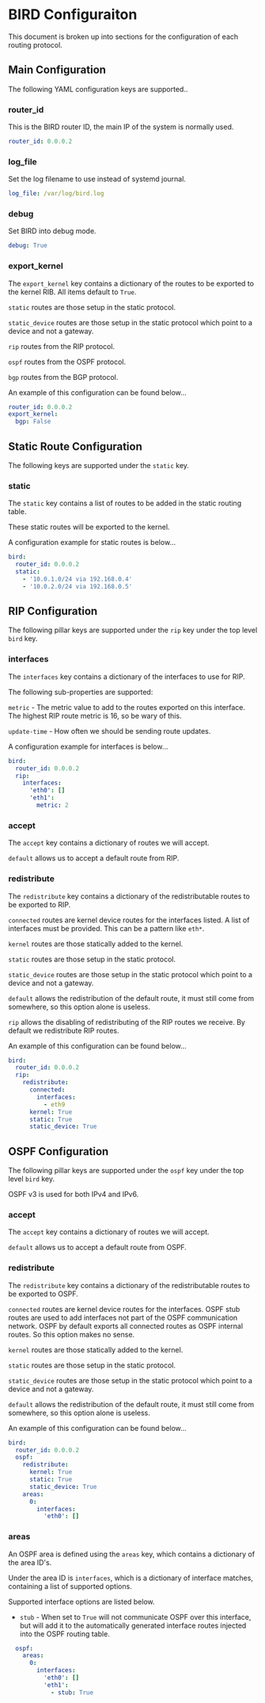 # BIRD Configuraiton

This document is broken up into sections for the configuration of each routing protocol.

## Main Configuration

The following YAML configuration keys are supported..

### router_id

This is the BIRD router ID, the main IP of the system is normally used.

```yaml
router_id: 0.0.0.2
```

### log_file

Set the log filename to use instead of systemd journal.

```yaml
log_file: /var/log/bird.log
```

### debug

Set BIRD into debug mode.

```yaml
debug: True
```

### export_kernel

The `export_kernel` key contains a dictionary of the routes to be exported to the kernel RIB. All items default to `True`.

`static` routes are those setup in the static protocol.

`static_device` routes are those setup in the static protocol which point to a device and not a gateway.

`rip` routes from the RIP protocol.

`ospf` routes from the OSPF protocol.

`bgp` routes from the BGP protocol.

An example of this configuration can be found below...
```yaml
router_id: 0.0.0.2
export_kernel:
  bgp: False
```

## Static Route Configuration

The following keys are supported under the `static` key.

### static

The `static` key contains a list of routes to be added in the static routing table.

These static routes will be exported to the kernel.

A configuration example for static routes is below...
```yaml
bird:
  router_id: 0.0.0.2
  static:
    - '10.0.1.0/24 via 192.168.0.4'
    - '10.0.2.0/24 via 192.168.0.5'
```

## RIP Configuration

The following pillar keys are supported under the `rip` key under the top level `bird` key.

### interfaces

The `interfaces` key contains a dictionary of the interfaces to use for RIP.

The following sub-properties are supported:

`metric` - The metric value to add to the routes exported on this interface. The highest RIP route metric is 16, so be wary of
this.

`update-time` - How often we should be sending route updates.


A configuration example for interfaces is below...
```yaml
bird:
  router_id: 0.0.0.2
  rip:
    interfaces:
      'eth0': []
      'eth1':
        metric: 2
```

### accept

The `accept` key contains a dictionary of routes we will accept.

`default` allows us to accept a default route from RIP.


### redistribute

The `redistribute` key contains a dictionary of the redistributable routes to be exported to RIP.

`connected` routes are kernel device routes for the interfaces listed. A list of interfaces must be provided. This can be a pattern
like `eth*`.

`kernel` routes are those statically added to the kernel.

`static` routes are those setup in the static protocol.

`static_device` routes are those setup in the static protocol which point to a device and not a gateway.

`default` allows the redistribution of the default route, it must still come from somewhere, so this option alone is useless.

`rip` allows the disabling of redistributing of the RIP routes we receive. By default we redistribute RIP routes.


An example of this configuration can be found below...
```yaml
bird:
  router_id: 0.0.0.2
  rip:
    redistribute:
      connected:
        interfaces:
          - eth9
      kernel: True
      static: True
      static_device: True
```

## OSPF Configuration

The following pillar keys are supported under the `ospf` key under the top level `bird` key.

OSPF v3 is used for both IPv4 and IPv6.

### accept

The `accept` key contains a dictionary of routes we will accept.

`default` allows us to accept a default route from OSPF.


### redistribute

The `redistribute` key contains a dictionary of the redistributable routes to be exported to OSPF.

`connected` routes are kernel device routes for the interfaces. OSPF stub routes are used to add interfaces not part of the OSPF
communication network. OSPF by default exports all connected routes as OSPF internal routes. So this option makes no sense.

`kernel` routes are those statically added to the kernel.

`static` routes are those setup in the static protocol.

`static_device` routes are those setup in the static protocol which point to a device and not a gateway.

`default` allows the redistribution of the default route, it must still come from somewhere, so this option alone is useless.


An example of this configuration can be found below...
```yaml
bird:
  router_id: 0.0.0.2
  ospf:
    redistribute:
      kernel: True
      static: True
      static_device: True
    areas:
      0:
        interfaces:
          'eth0': []
```

### areas

An OSPF area is defined using the `areas` key, which contains a dictionary of the area ID's.

Under the area ID is `interfaces`, which is a dictionary of interface matches, containing a list of supported options.

Supported interface options are listed below.

* `stub` - When set to `True` will not communicate OSPF over this interface, but will add it to the automatically generated interface
routes injected into the OSPF routing table.

```yaml
  ospf:
    areas:
      0:
        interfaces:
          'eth0': []
          'eth1':
            - stub: True
```
